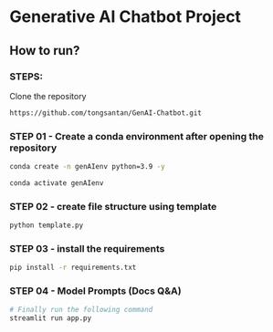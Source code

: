 # Generative AI Chatbot Project

## How to run?
### STEPS:

Clone the repository

```bash
https://github.com/tongsantan/GenAI-Chatbot.git
```
### STEP 01 - Create a conda environment after opening the repository

```bash
conda create -n genAIenv python=3.9 -y
```

```bash
conda activate genAIenv
```

### STEP 02 - create file structure using template
```bash
python template.py
```

### STEP 03 - install the requirements
```bash
pip install -r requirements.txt
```

### STEP 04 - Model Prompts (Docs Q&A) 

```bash
# Finally run the following command
streamlit run app.py
```

